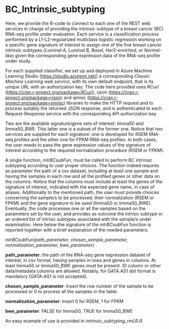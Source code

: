 # BC_Intrinsic_subtyping

Here, we provide the R-code to connect to each one of the REST web services in charge of providing the intrinsic subtype of a breast cancer (BC) RNA-seq profile under evaluation. Each service is a classification process performed by a L1-L2-regularized multiclass logistic regression working on a specific gene signature of interest to assign one of the five breast cancer intrinsic subtypes (*Luminal A, Luminal B, Basal, Her2-enriched, or Normal-like*) given the corresponding gene expression data of the RNA-seq profile under study. 

For each supplied classifier, we set up and deployed in Azure Machine Learning Studio (https://studio.azureml.net/) a corresponding *Classic Machine Learning web service*, with its own default endpoint, that is its unique URL with an authorization key.
The code here provided uses RCurl (https://cran.r-project.org/package=RCurl), rjson (https://cran.r-project.org/package=rjson) and sjmisc (https://cran.r-project.org/package=sjmisc) libraries to make the HTTP request and to process suitably the returned JSON response, and is authenticated to each Request-Response service with the corresponding API authorization key.

Two are the available signature/gene sets of interest: limma50 and limma50_BWE. This latter one is a subset of the former one.
Notice that two services are supplied for each signature: one is developed for RSEM RNA-seq profiles and the other one for FPKM RNA-seq profiles. In both cases, the user needs to pass the gene expression values of the signature of interest according to the required normalization procedure (RSEM or FPKM).

A single function, *mlrBCsubFun*, must be called to perform BC intrinsic subtyping according to user proper choices.
The function indeed requires as parameter the path of a csv dataset, including at least one sample and having the samples in each row and all the profiled genes or other data on the columns. Notice that the columns must include at least the genes of the signature of interest, indicated with the expected gene name, in case of aliases. 
Additionally to the mentioned path, the user must provide choices concerning the sample/s to be processed, their normalization (RSEM or FPKM) and the gene signature to be used (limma50 or limma50_BWE). Eventually, the code processes one or all the samples based on the parameters set by the user, and provides as outcome the intrisic subtype or an ordered list of intrisic subtypes associated with the sample/s under examination.
Here below the signature of the *mlrBCsubFun* function is reported together with a brief explanation of the needed parameters. 

*mlrBCsubFun(path_parameter, chosen_sample_parameter, normalization_parameter, bwe_parameter)*

**path_parameter**: the path of the RNA-seq gene expression dataset of interest, in csv format, having samples in rows and genes in columns. At least limma50 or limma50_BWE genes must be present. ID column or other data/metadata columns are allowed. Notably, for GATA.AS1 dot format is mandatory (GATA-AS1 is not accepted).

**chosen_sample_parameter**: Insert the row number of the sample to be processed or 0 to process all the samples in the table.

**normalization_parameter**: Insert 0 for RSEM, 1 for FPKM

**bwe_parameter**: FALSE for limma50, TRUE for limma50_BWE


An easy example of use is provided in *intrinsic_subtyping_rmLR.R*.
